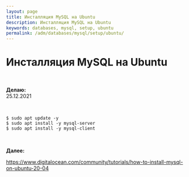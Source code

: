 ```yaml
---
layout: page
title: Инсталляция MySQL на Ubuntu
description: Инсталляция MySQL на Ubuntu
keywords: databases, mysql, setup, ubuntu
permalink: /adm/databases/mysql/setup/ubuntu/
---
```


# Инсталляция MySQL на Ubuntu

<br/>

**Делаю:**  
25.12.2021

<br/>

```
$ sudo apt update -y
$ sudo apt install -y mysql-server
$ sudo apt install -y mysql-client
```

<br/>

**Далее:**

https://www.digitalocean.com/community/tutorials/how-to-install-mysql-on-ubuntu-20-04
